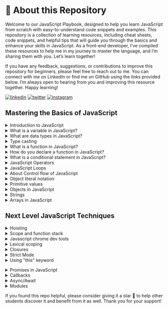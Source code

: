 # 🚀 About this Repository

Welcome to our JavaScript Playbook, designed to help you learn JavaScript from scratch with easy-to-understand code snippets and examples. This repository is a collection of learning resources, including cheat sheets, code snippets, and helpful tips that will guide you through the basics and enhance your skills in JavaScript. As a front-end developer, I’ve compiled these resources to help me in my journey to master the language, and I’m sharing them with you. Let’s learn together!

If you have any feedback, suggestions, or contributions to improve this repository for beginners, please feel free to reach out to me. You can connect with me on LinkedIn or find me on GitHub using the links provided below. I’m always open to hearing from you and improving this resource together.
Happy learning!

[![linkedin](https://img.shields.io/badge/linkedin-0A66C2?style=for-the-badge&logo=linkedin&logoColor=white)](https://www.linkedin.com/in/zeeshanmukhtar1/)
[![twitter](https://img.shields.io/badge/twitter-1DA1F2?style=for-the-badge&logo=twitter&logoColor=white)](https://twitter.com/ZeshanMukhtar01)
[![instagram](https://img.shields.io/badge/instagram-E4405F?style=for-the-badge&logo=instagram&logoColor=white)](https://www.instagram.com/zeshanmukhtar01/)

## Mastering the Basics of JavaScript

<details>
  <summary>Introduction to JavaScript</summary>
  <p>JavaScript is a programming language that is used for creating interactive websites and web applications. It is used to add interactivity, dynamic content, and user interface effects to web pages.</p>
</details>
<details>
<summary>What is a variable in JavaScript?</summary>
<p>A variable is a container for storing a value. In JavaScript, you can declare a variable using the <code>var</code>, <code>let</code>, or <code>const</code> keywords. For example:</p>

```javascript
var message = “Hello, Zeeshan!”;
let count = 10;
const PI = 3.14;
```

</details>
<details>
<summary>What are data types in JavaScript?</summary>
<p>JavaScript supports several data types, including:</p>
<ul>
<li><strong>Numbers</strong>: Used for storing numeric values, such as <code>1</code>, <code>2.5</code>, or <code>-10</code>.</li>
<li><strong>Strings</strong>: Used for storing text values, such as <code>“Hello, Zeeshan!”</code> or <code>“123”</code>.</li>
<li><strong>Booleans</strong>: Used for storing true/false values, such as <code>true</code> or <code>false</code>.</li>
<li><strong>Undefined</strong>: Used for uninitialized variables.</li>
<li><strong>Null</strong>: Used to represent a null or empty value.</li>
<li><strong>Objects</strong>: Used for storing complex data structures.</li>
<li><strong>Arrays</strong>: Used for storing lists of values.</li>
</ul>
</details>
<details>
    <summary>Type casting</summary>
    <p>Type casting in JavaScript is like changing a toy into a different toy. When we write code, we use things called variables to store information. Sometimes we need to change the type of information in a variable. For example, we might have a number that looks like text, and we want to change it into a real number we can do math with. This is called type casting. JavaScript has special tools called functions that can help us change the type of information in a variable. Type casting is important because it helps us work with different kinds of information in our code and avoid mistakes.</p>
    
   
```javascript
 let myString = "10"; // a string that represents a number
let myNumber = parseInt(myString); // convert string to integer

console.log(myNumber); // output: 10

````


</details>
<details>
<summary>What is a function in JavaScript?</summary>
<p>A function is a block of code that performs a specific task. It takes input in the form of arguments and returns output in the form of a return value. Functions allow you to reuse code, organize code into smaller, more manageable chunks, and make your code more modular and easier to understand.</p>

<p>Here is an example of a function that takes two arguments and returns their sum:</p>


```javascript
function addNumbers(num1, num2) {
let sum = num1 + num2;
return sum;
}
```

<p>You can call this function by passing in two numbers:</p>


```javascript
let result = addNumbers(5, 10);
console.log(result); // Output: 15
```


<p>In this example, the <code>addNumbers()</code> function takes two arguments, <code>num1</code> and <code>num2</code>, adds them together, and returns the sum.</p>
</details>
<details>
<summary>How do you declare a function in JavaScript?</summary>
<p>You can declare a function in JavaScript using the <code>function</code> keyword, followed by the function name and any parameters. For example:</p>


```javascript
function sayHello(name) {
console.log("Hello, " + name + “!”);
}
```


<p>You can then call the function by passing in any required arguments, like this:</p>


```javascript
sayHello(Zeeshan);
// Output: “Hello, Zeeshan!”
```

</details>
<details>
<summary>What is a conditional statement in JavaScript?</summary>
<p>A conditional statement allows you to execute different code depending on whether a certain condition is true or false. The most common conditional statement in JavaScript is the <code>if</code> statement. For example:</p>

```javascript
let age = 18;

if (age >= 18) {
console.log(“You are an adult!”);
} else {
console.log(“You are not yet an adult.”);
}
```


<p>In this example, the <code>if</code> statement checks whether the <code>age</code> variable is greater than or equal to <code>18</code>. If it is, the first code block is executed, and if not, the second code block is executed.</p>
</details>
<details>
<summary>JavaScript Operators</summary>
<p>Operators are symbols used in JavaScript to perform different types of operations on values or variables. Here are some common types of operators in JavaScript:</p>
<ul>
<li><strong>Assignment Operators:</strong> These operators are used to assign a value to a variable. For example, the “=” operator is used to assign a value to a variable, like this: <code>let x = 5;</code></li>
<li><strong>Arithmetic Operators:</strong> These operators are used to perform mathematical calculations on values. For example, the “+” operator is used to add two numbers together, like this: <code>let sum = 2 + 3;</code></li>
<li><strong>Comparison Operators:</strong> These operators are used to compare two values and return a boolean value (true or false). For example, the “==” operator is used to compare whether two values are equal, like this: <code>let x = 5; let y = 10; console.log(x == y); // outputs false</code></li>
<li><strong>Logical Operators:</strong> These operators are used to combine multiple conditions and return a boolean value. For example, the “&&” operator is used to check if both conditions are true, like this: <code>let x = 5; let y = 10; console.log(x < y && y > 8); // outputs true</code></li>
</ul>
<p>There are many more types of operators in JavaScript, but these are some of the most common.</p>
</details>
<details>
<summary>JavaScript Loops</summary>
<p>Loops are used in JavaScript to execute a block of code repeatedly until a certain condition is met. Here are some common types of loops in JavaScript:</p>
<ul>
<li><strong>For Loop:</strong> This loop is used to execute a block of code a specific number of times. For example: <code>for (let i = 0; i < 10; i++) { console.log(i); }</code></li>
<li><strong>While Loop:</strong> This loop is used to execute a block of code as long as a certain condition is true. For example: <code>let i = 0; while (i < 10) { console.log(i); i++; }</code></li>
<li><strong>Do-While Loop:</strong> This loop is similar to a while loop, but it will always execute the code inside the curly braces at least once, even if the condition is false. For example: <code>let i = 0; do { console.log(i); i++; } while (i < 10);</code></li>
</ul>
<p>Loops are a powerful tool in JavaScript and are essential for many types of programming tasks.</p>
</details>
<details>
  <summary>About Control flow of JavaScript</summary>
  <p>Imagine you are making a cake, and you have a recipe that tells you what ingredients to add and in what order.The recipe is like the control flow of your program. In JavaScript, the Control flow is a way of how your computer runs code from top to bottom. It starts from the first line and ends at the last line unless it hits any statementthat changes the control flow of the program such as loops, conditionals, etc.</p>

```javascript
let age = 18;
  if (age >= 18) {
  console.log("You can vote!");
  } else {
  console.log("You are too young to vote.");
  }
```
</details>
<details>
<summary>Object literal notation</summary>
<p>
Object literal notation is a way to create an object in JavaScript by listing its properties and values inside curly braces. It’s a simple and common way to create objects in JavaScript.
</p>
</details>
<details>
<summary>Primitive values</summary>
<p>
Primitive values in JavaScript are the basic data types, such as numbers, strings, booleans, null, and undefined. They are <a href="https://developer.mozilla.org/en-US/docs/Glossary/Immutable">immutable </a>and are stored directly in memory.
</p>
</details>
<details> <summary>Objects in JavaScript</summary>

<p>Objects in JavaScript are like containers that hold related data and functionality in key-value pairs. Imagine a box that contains things related to a particular thing, that’s what an object is. Each value in an object is called a property, and a property can be a primitive value like a string, number, or boolean, an object or even a function. Objects are widely used in JavaScript, and having a good understanding of objects is crucial for becoming a successful JavaScript developer.</p>

<p>To create an object in JavaScript, we use the object literal notation. It looks like a set of braces enclosing key-value pairs, separated by commas. Here’s an example:</p>

```javascript
const zeeshan = { name: “Zeeshan”,
 age: 21,
  hobbies: [“reading”, “writing”, “coding”],
  greeting: function() {
    console.log("Hello, my name is " + this.name);
     } };
```

<p>In this example, we’ve created an object called `zeeshan` that has several properties, including `name`, `age`, `hobbies`, and `greeting`. The `greeting` property is a `function` that can be called on the `object`.</p>

<p>You can access the properties of an object using dot notation or bracket notation. Here are some examples:</p>

```javascript
 console.log(zeeshan.name); // Output: “Zeeshan”
console.log(zeeshan[“age”]); // Output: 21

```
<p>You can also add or modify properties on an object using either dot notation or bracket notation. Here’s an example:</p>

```javascript
 zeeshan.job = “Bechlor Student”;
 zeeshan[“location”] = “Pakistan”;

```
<p>Objects in JavaScript are very powerful and can be used to represent complex data structures. Understanding how to create and manipulate objects is an essential skill for any JavaScript developer.</p> </details>
<details> <summary>Strings</summary>
A string is a sequence of characters enclosed in single quotes (‘’) or double quotes (“”). For example:

```javascript
const myString = 'Hello, Zeeshan!'; // using string literal
const anotherString = String('I am a string'); // using String() constructor
```

Strings are <a href="https://developer.mozilla.org/en-US/docs/Glossary/Immutable">immutable </a>, which means that their contents cannot be changed once created. However, you can create a new string based on the original string using string methods such as `slice()`, `concat()`, `replace()`, and others. For example:

```javascript
const myString = 'Hello, Zeeshan!';
const newString = myString.slice(0, 5); // returns 'Hello'
const concatenatedString = myString.concat(' How are you?'); // returns 'Hello, Zeeshan! How are you?'
const replacedString = myString.replace('Zeeshan', 'universe'); // returns 'Hello, universe!'
```

You can also access individual characters of a string using bracket notation. For example:

```javascript
const myString = 'Hello, Zeeshan!';
const firstCharacter = myString[0]; // returns 'H'
const lastCharacter = myString[myString.length - 1]; // returns '!'
```

JavaScript provides many built-in string methods that you can use to manipulate and work with strings. Some of the most commonly used methods include `toUpperCase()`, `toLowerCase()`, `trim()`, `split()`, `charAt()`, and others. For example:

```javascript
const myString = ' Hello, Zeeshan! ';
const uppercaseString = myString.toUpperCase(); // returns ' HELLO, Zeeshan! '
const lowercaseString = myString.toLowerCase(); // returns ' hello, Zeeshan! '
const trimmedString = myString.trim(); // returns 'Hello, Zeeshan!'
const splitString = myString.split(','); // returns [' Hello', ' Zeeshan! ']
const thirdCharacter = myString.charAt(2); // returns 'H'
```

</details>
<details> <summary>Arrays in JavaScript</summary> <p>
In JavaScript, an array is a collection of values, which can be of any data type. Arrays can be created using the array literal notation [] or the Array() constructor function.


```javascript
// array literal notation
const myArray = [1, 'two', true];

// Array constructor function
const anotherArray = new Array(1, 'two', true);
```


You can access individual elements of an array using their index, which starts at 0 for the first element. You can also modify the value of an element by assigning a new value to its index.


```javascript
const myArray = ['apple', 'banana', 'orange'];

// access individual elements
const firstElement = myArray[0]; // 'apple'
const thirdElement = myArray[2]; // 'orange'

// modify element value
myArray[1] = 'pear';
console.log(myArray); // ['apple', 'pear', 'orange']
```


Arrays in JavaScript are dynamic, which means you can add or remove elements from an array at any time. There are several built-in methods that you can use to modify and work with arrays. Here are some of the most commonly used array methods in JavaScript:

- push(): adds one or more elements to the end of an array
- pop(): removes and returns the last element of an array
- shift(): removes and returns the first element of an array
- unshift(): adds one or more elements to the beginning of an array
- splice(): adds or removes elements from an array at a specified position
- slice(): returns a new array with a portion of the original array

Here are some examples of using these array methods:
```javascript


const myArray = ['apple', 'banana', 'orange'];

// add elements to the end of an array
myArray.push('pear', 'grape');
console.log(myArray); // ['apple', 'banana', 'orange', 'pear', 'grape']

// remove and return the last element of an array
const lastElement = myArray.pop();
console.log(lastElement); // 'grape'
console.log(myArray); // ['apple', 'banana', 'orange', 'pear']

// remove and return the first element of an array
const firstElement = myArray.shift();
console.log(firstElement); // 'apple'
console.log(myArray); // ['banana', 'orange', 'pear']

// add elements to the beginning of an array
myArray.unshift('kiwi', 'mango');
console.log(myArray); // ['kiwi', 'mango', 'banana', 'orange', 'pear']

// remove elements from an array at a specified position
const removedElements = myArray.splice(2, 2);
console.log(removedElements); // ['banana', 'orange']
console.log(myArray); // ['kiwi', 'mango', 'pear']

// create a new array with a portion of the original array
const newArray = myArray.slice(1, 3);
console.log(newArray); // ['mango', 'pear']
console.log(myArray); // ['kiwi', 'mango', 'pear']
```

</p> </details>

## Next Level JavaScript Techniques

<details>
    <summary>Hoisting</summary>
    <p>Hoisting is a behavior in JavaScript that allows you to use variables and functions before they are actually declared in your code.
Think of it like a magician who pulls a rabbit out of a hat. Just like the rabbit is magically pulled out of the hat, hoisting pulls variables and functions to the top of your code so they can be used even before they are defined.
However, be careful when using hoisting because it can lead to confusion and errors in your code if you're not careful. So, it's always best to declare your variables and functions at the top of your code to avoid any unexpected behavior.</p>
<pre><code>console.log(myNumber); // undefined
var myNumber = 10;
</code></pre>

<pre><code>console.log(myVariable); // output: undefined
var myVariable = "Hi Zeeshan!";
</code></pre>

<p>In this example, we're trying to log the value of myVariable before we've assigned it a value. Normally, this would result in a ReferenceError, but because of hoisting, the variable declaration is moved to the top of its scope, and the output is undefined instead. This is because myVariable is still considered to exist, but has not yet been assigned a value.
It's important to note that hoisting only moves variable and function declarations to the top of their scope, not their assignments. So in the above example, only the var myVariable declaration is hoisted, not the assignment of "Hi Zeeshan!"</p>

</details>
<details>
    <summary>Scope and function stack</summary>
    <p>Think of scope as the space where variables are accessible in your code. Imagine you have a room with a desk and a lamp. The desk is your scope, and the lamp is your variable. You can see the lamp because it's on the desk, but you can't see the lamp in another room because it's outside your scope.

Now let's talk about function stack. It's like a stack of pancakes. When you call a function, it's like adding a new pancake to the top of the stack. And when the function finishes running, it's like removing the top pancake from the stack. This means that the last function you called is the first function that will finish running.

So, scope is like the space where you can see your variables, and function stack is like a stack of pancakes where you keep track of the functions you call.</p>

<pre><code>let name = "Zeeshan"; // Global scope

function sayName() {
  let name = "Kamran"; // Local scope
  console.log(name);
}

sayName(); // Output: Kamran
console.log(name); // Output: Zeeshan
</code></pre>
</details>
<details><summary>Javascript chrome dev tools</summary>
<p>Chrome DevTools is a set of web developer tools built directly into the Google Chrome browser. It allows developers to easily debug and profile JavaScript code, as well as inspect and modify the DOM and CSS of a web page.</p>
<p>To access Chrome DevTools in Google Chrome, follow these steps:
To access Chrome DevTools in Google Chrome, you need to open the browser, navigate to the desired web page, right-click on the page and select "Inspect" from the context menu. Alternatively, you can use the keyboard shortcut Ctrl+Shift+I (Windows, Linux) or Cmd+Opt+I (Mac). This will open the DevTools window, usually located at the bottom of the browser window.</p>

-  <b>Console</b> This tab allows you to view and interact with the JavaScript console. You can log messages, debug errors, and run JavaScript commands directly in the console.

- <b>Elements</b> The elements tab allows you to inspect and modify the HTML and CSS of a web page. You can also use it to view and modify the DOM and CSS in real-time.

- <b>Sources</b> This tab is where you can view and debug your JavaScript code. You can set breakpoints, step through your code, and inspect variables and objects.

- <b>Network</b> The network tab allows you to monitor the network activity of a web page. You can view the requests and responses, as well as performance metrics such as load time and file size.

</details>

<details>
  <summary>Lexical scoping</summary>
  <p>Lexical scoping is a way of determining the scope of a variable based on its position in the code. In other words, variables declared within a function are only accessible within that function, and variables declared outside of a function are accessible throughout the entire program</p>
  <pre><code>let x = 10;

function myFunction() {
let y = 20;
console.log(x); // Output: 10
console.log(y); // Output: 20
}

myFunction();

console.log(x); // Output: 10
console.log(y); // Output: Uncaught ReferenceError: y is not defined
</code></pre>

<p>In this code, the variable `x` is declared outside of the function and is therefore accessible throughout the entire program. The variable `y` is declared within the `myFunction()` function and is only accessible within that function. If we try to access y outside of the function, we will get a `ReferenceError` because it is not defined in that scope.</p>

</details>
<details>
    <summary>Closures</summary>
    <p>Imagine you have a treasure box, and you want to keep it safe from others. So, you lock it with a key, and only you have that key to open it. The treasure box is like a function, and the key is like a closure.</p>
      <p>In JavaScript, closures are used to keep variables and functions private, just like a treasure box that is only accessible through a key. The key is nothing but a closure, which keeps the variables and functions inside a function safe and secure from the outer world.</p>
        <p>When you create a closure, you create a small space where variables and functions can live, and it can be accessed by its inner functions. But these variables and functions are not accessible by the outer world, making it private.</p>
          <p>For example, suppose you have a function that returns another function. The inner function can access the variables and functions of its outer function, but the outer function cannot access the variables and functions of the inner function.</p>

<pre><code>
function outer() {
let x = 10;

function inner() {
console.log(x);
}

return inner;
}

let innerFunction = outer();

innerFunction(); // output: 10

</code></pre>
  <p>In this example, the `outer` function returns the `inner` function. The `inner` function has access to the variable x which is declared in the `outer` function. Even though the `outer` function has finished executing and its variables should have been destroyed, the `inne`r function is still able to access and use the value of `x`. This is possible because of closures.</p>

</details>
<details>
    <summary>Strict Mode</summary>
    <p>Strict mode is a way to write safer and more reliable code in JavaScript. It helps prevent mistakes and potential bugs that can occur when writing JavaScript code. When strict mode is enabled, certain actions that were previously ignored or caused errors will now trigger an error instead</p>
    <p>For example, strict mode prevents the use of undeclared variables, which can cause issues in your code. It also disallows certain syntax that is considered dangerous or problematic.
    </p>
    <p>To enable strict mode, you simply add the string "use strict" at the beginning of your JavaScript file or function. Once enabled, you cannot disable strict mode for that file or function
    </p>
    <pre><code>
'use strict'; // Enable strict mode

function myFunction() {
x = 3.14; // Throws an error in strict mode (variable x is not declared)
console.log(x);
}

myFunction()
</code></pre>

</details>

<details> <summary>Using "this" keyword</summary> <p> Let's say you have a car object in JavaScript that has properties such as "make", "model", and "year", and a method called "startEngine". You can use the "this" keyword in the "startEngine" method to refer to the current car object and modify its properties accordingly. Here's an example: </p> <pre><code> const car = { make: "Toyota", model: "Corolla", year: 2022, startEngine: function() { console.log(Starting engine for ${this.year} ${this.make} ${this.model}...); // code to start the engine } };

car.startEngine();

</code></pre> <p> In this example, the `this` keyword is used to refer to the current car object inside the `startEngine` method. When the method is called using the `car.startEngine()` syntax, the value of `this` is set to the `car` object. The method then uses the `this` keyword to access the `year`, `make`, and `model` properties of the `car` object to display a message in the console indicating that the engine is starting for that specific car. </p> </details>

<details> <summary>Promises in JavaScript</summary>
<p>A Promise is like a promise someone makes to you. It's like when your friend promises to give you a toy tomorrow. You trust your friend, but you don't have the toy yet. You have to wait until tomorrow to get it. In the meantime, you can do other things, like play with your other toys or go to sleep.</p>

<p>In JavaScript, a Promise is similar. It's like a promise that some code makes to you. The code promises to give you a value, but you don't have it yet. You have to wait until the code finishes running to get the value. In the meantime, you can do other things in your code.</p>

<p>Promises have three states: pending, fulfilled, and rejected. When a Promise is pending, it means that the code hasn't finished running yet. When a Promise is fulfilled, it means that the code has finished running successfully and has given you a value. When a Promise is rejected, it means that the code has finished running unsuccessfully and has given you an error.</p>

<p>Here's an example of using Promises in JavaScript:</p>

<pre><code> const fetchData = () => { return new Promise((resolve, reject) => { // code to fetch data asynchronously // resolve with data if successful // reject with error if unsuccessful }); };

fetchData() .then(data => { // do something with data when it's available }) .catch(error => { // handle error if something went wrong }); </code></pre>

<p>In this example, the <code>fetchData</code> function returns a Promise that fetches data asynchronously. When the Promise is fulfilled, the <code>.then</code> method is called, and you can do something with the data. If the Promise is rejected, the <code>.catch</code> method is called, and you can handle the error.</p>

</details>
<details>
    <summary>Callbacks</summary>
    <p>A callback function is a function passed into another function as an argument, which is then invoked inside the outer function to complete some kind of routine or action</p>
    <pre><code>
    function add(a, b, callback) {
  let result = a + b;
  callback(result);
}

function displayResult(result) {
console.log(`The result is ${result}.`);
}

add(5, 3, displayResult);
</code></pre>

 <p>In this example, the `add` function takes in two numbers `a` and b`, and a `callback` function callback. The `add` function computes the sum of `a` and `b`, and then calls the `callback` function with the result. </p>
<p>
The `displayResult` function is an example of a callback function. It takes in the result parameter and logs it to the console. </p>
<p>
Finally, we call the `add` function with the numbers 5 and 3, as well as the `displayResult` function as the callback. When ad`d computes the sum of 5 and 3, it calls the `displayResult` function with the result of 8. The `displayResult` function then logs "The result is 8." to the console.</p>

</details>

<details><summary>Async/Await</summary>
<p>In JavaScript, we sometimes need to perform tasks that take time to complete, such as fetching data from a remote server or waiting for a user to interact with a web page. These tasks are usually performed asynchronously, which means that the program does not wait for them to complete before moving on to the next task.</p>
<p>Async/await is a feature in JavaScript that allows you to write asynchronous code that looks like synchronous code. It makes your code easier to read and understand by simplifying the syntax for handling asynchronous operations.</p>

```javascript
// Define an asynchronous function called `getData`
async function getData() {
  // Wait for the response from the API using `fetch`
  const response = await fetch('https://api.example.com/data');
  // Wait for the JSON data to be extracted from the response
  const data = await response.json();
  // Return the data
  return data;
}

// Call the `getData` function and handle the data once it is available
getData()
  .then((data) => {
    // Print the data to the console
    console.log(data);
  })
  .catch((error) => {
    // Handle any errors that occur during the asynchronous operation
    console.error(error);
  });
````

</details>

<details><summary>Modules</summary>
<p>Modules are essentially reusable pieces of code that can be exported from one file and imported into another. They allow developers to break their code into smaller, more manageable pieces and organize their projects more effectively.</p>
<p>Suppose you have two files: `main.js` and `helper.js`. In` helper.js`, you define a function called `addNumber`s that adds two numbers together and `returns` the result:</p>

```javascript
// helper.js
function addNumbers(a, b) {
  return a + b;
}

export { addNumbers };
```

```javascript
// main.js
import { addNumbers } from './helper.js';

console.log(addNumbers(2, 3)); // Output: 5
```

<p>There are two types of exports: named exports and default exports. In the above example, we used a named export, where we explicitly exported the addNumbers function using the export keyword.</p>

<p>Named exports are used when you want to export multiple functions or objects from a module, and you want to explicitly name them when you import them in another file.</p>

```javascript
// helper.js
export function addNumbers(a, b) {
  return a + b;
}

export function subtractNumbers(a, b) {
  return a - b;
}
```

<p>In this code, we're exporting two functions, `addNumbers` and `subtractNumbers`, from `helper.js` using `named exports`.

In main.js, we can then import these functions individually using their names:</p>

```javascript
// main.js
import { addNumbers, subtractNumbers } from './helper.js';

console.log(addNumbers(2, 3)); // Output: 5
console.log(subtractNumbers(5, 3)); // Output: 2
```

<p>On the other hand, default exports are used when you want to export a single function or object from a module, and you don't care what name it's imported as.</p>

```javascript
// helper.js
export default function addNumbers(a, b) {
  return a + b;
}
```

<p>
In this code, we're exporting a single function, addNumbers, from helper.js using a default export.

In main.js, we can then import this function using any name we like:

</p>

```javascript
// main.js
import myFunction from './helper.js';

console.log(myFunction(2, 3)); // Output: 5
```

</details>

If you found this repo helpful, please consider giving it a star 🌟 to help other students discover it and benefit from it as well. Thank you for your support!
